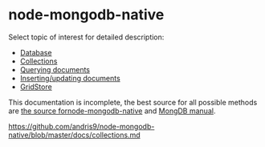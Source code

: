 node-mongodb-native 
===================

Select topic of interest for detailed description:

  * [Database](database.md)
  * [Collections](collections.md)
  * [Querying documents](queries.md)
  * [Inserting/updating documents](insert.md)
  * [GridStore](gridstore.md)
  
This documentation is incomplete, the best source for all possible methods are [the source fornode-mongodb-native](https://github.com/christkv/node-mongodb-native) and [MongDB manual](http://www.mongodb.org/display/DOCS/Manual).

https://github.com/andris9/node-mongodb-native/blob/master/docs/collections.md